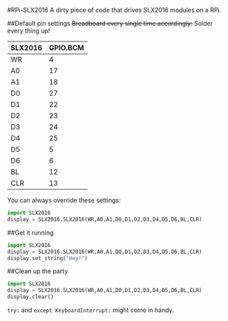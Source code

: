 #RPi-SLX2016
A dirty piece of code that drives SLX2016 modules on a RPi.

##Default pin settings
~~Breadboard every single time accordingly:~~
Solder every thing up!

SLX2016 | GPIO.BCM
--- | ---
WR | 4
A0 | 17
A1 | 18
D0 | 27
D1 | 22
D2 | 23
D3 | 24
D4 | 25
D5 | 5
D6 | 6
BL | 12
CLR | 13

You can always override these settings:
```python
import SLX2016
display = SLX2016.SLX2016(WR,A0,A1,D0,D1,D2,D3,D4,D5,D6,BL,CLR)
```

##Get it running
```python
import SLX2016
display = SLX2016.SLX2016(WR,A0,A1,D0,D1,D2,D3,D4,D5,D6,BL,CLR)
display.set_string("Hey!")
```

##Clean up the party
```python
import SLX2016
display = SLX2016.SLX2016(WR,A0,A1,D0,D1,D2,D3,D4,D5,D6,BL,CLR)
display.clear()
```
`try:` and `except KeyboardInterrupt:` might come in handy.
